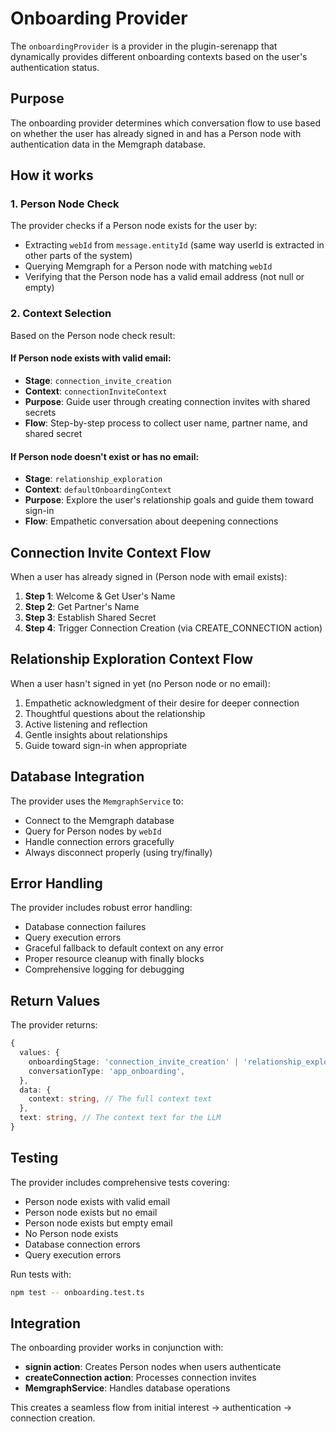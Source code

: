 # Onboarding Provider

The `onboardingProvider` is a provider in the plugin-serenapp that dynamically provides different onboarding contexts based on the user's authentication status.

## Purpose

The onboarding provider determines which conversation flow to use based on whether the user has already signed in and has a Person node with authentication data in the Memgraph database.

## How it works

### 1. Person Node Check

The provider checks if a Person node exists for the user by:

- Extracting `webId` from `message.entityId` (same way userId is extracted in other parts of the system)
- Querying Memgraph for a Person node with matching `webId`
- Verifying that the Person node has a valid email address (not null or empty)

### 2. Context Selection

Based on the Person node check result:

#### If Person node exists with valid email:

- **Stage**: `connection_invite_creation`
- **Context**: `connectionInviteContext`
- **Purpose**: Guide user through creating connection invites with shared secrets
- **Flow**: Step-by-step process to collect user name, partner name, and shared secret

#### If Person node doesn't exist or has no email:

- **Stage**: `relationship_exploration`
- **Context**: `defaultOnboardingContext`
- **Purpose**: Explore the user's relationship goals and guide them toward sign-in
- **Flow**: Empathetic conversation about deepening connections

## Connection Invite Context Flow

When a user has already signed in (Person node with email exists):

1. **Step 1**: Welcome & Get User's Name
2. **Step 2**: Get Partner's Name
3. **Step 3**: Establish Shared Secret
4. **Step 4**: Trigger Connection Creation (via CREATE_CONNECTION action)

## Relationship Exploration Context Flow

When a user hasn't signed in yet (no Person node or no email):

1. Empathetic acknowledgment of their desire for deeper connection
2. Thoughtful questions about the relationship
3. Active listening and reflection
4. Gentle insights about relationships
5. Guide toward sign-in when appropriate

## Database Integration

The provider uses the `MemgraphService` to:

- Connect to the Memgraph database
- Query for Person nodes by `webId`
- Handle connection errors gracefully
- Always disconnect properly (using try/finally)

## Error Handling

The provider includes robust error handling:

- Database connection failures
- Query execution errors
- Graceful fallback to default context on any error
- Proper resource cleanup with finally blocks
- Comprehensive logging for debugging

## Return Values

The provider returns:

```typescript
{
  values: {
    onboardingStage: 'connection_invite_creation' | 'relationship_exploration',
    conversationType: 'app_onboarding',
  },
  data: {
    context: string, // The full context text
  },
  text: string, // The context text for the LLM
}
```

## Testing

The provider includes comprehensive tests covering:

- Person node exists with valid email
- Person node exists but no email
- Person node exists but empty email
- No Person node exists
- Database connection errors
- Query execution errors

Run tests with:

```bash
npm test -- onboarding.test.ts
```

## Integration

The onboarding provider works in conjunction with:

- **signin action**: Creates Person nodes when users authenticate
- **createConnection action**: Processes connection invites
- **MemgraphService**: Handles database operations

This creates a seamless flow from initial interest → authentication → connection creation.
